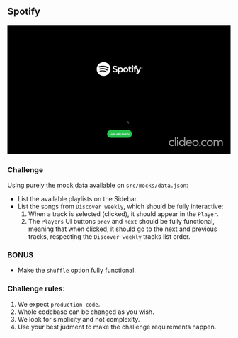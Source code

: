 ## Spotify

<img src='./demo.gif'>

### Challenge

Using purely the mock data available on `src/mocks/data.json`:

- List the available playlists on the Sidebar.
- List the songs from `Discover weekly`, which should be fully interactive:
  1. When a track is selected (clicked), it should appear in the `Player`.
  2. The `Players` UI buttons `prev` and `next` should be fully functional, meaning that when clicked, it should go to the next and previous tracks, respecting the `Discover weekly` tracks list order.

### BONUS

- Make the `shuffle` option fully functional.

### Challenge rules:

1. We expect `production code`.
2. Whole codebase can be changed as you wish.
3. We look for simplicity and not complexity.
4. Use your best judment to make the challenge requirements happen.
